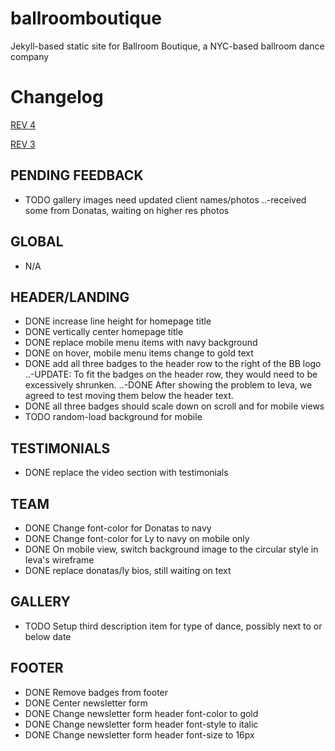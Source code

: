# ballroomboutique
Jekyll-based static site for Ballroom Boutique, a NYC-based ballroom dance company

# Changelog
[REV 4](http://fs-ballroomboutique-staging-rev4.s3-website-us-east-1.amazonaws.com)


[REV 3](http://fs-ballroomboutique-staging-rev3.s3-website-us-east-1.amazonaws.com)


## PENDING FEEDBACK
- TODO gallery images need updated client names/photos
..-received some from Donatas, waiting on higher res photos

## GLOBAL
- N/A


## HEADER/LANDING
- DONE increase line height for homepage title
- DONE vertically center homepage title
- DONE replace mobile menu items with navy background
- DONE on hover, mobile menu items change to gold text
- DONE add all three badges to the header row to the right of the BB logo
..-UPDATE: To fit the badges on the header row, they would need to be excessively shrunken.
..-DONE After showing the problem to Ieva, we agreed to test moving them below the header text.
- DONE all three badges should scale down on scroll and for mobile views
- TODO random-load background for mobile


## TESTIMONIALS
- DONE replace the video section with testimonials


## TEAM
- DONE Change font-color for Donatas to navy
- DONE Change font-color for Ly to navy on mobile only
- DONE On mobile view, switch background image to the circular style in Ieva's wireframe
- DONE replace donatas/ly bios, still waiting on text



## GALLERY 
- TODO Setup third description item for type of dance, possibly next to or below date


## FOOTER 
- DONE Remove badges from footer
- DONE Center newsletter form
- DONE Change newsletter form header font-color to gold
- DONE Change newsletter form header font-style to italic
- DONE Change newsletter form header font-size to 16px

